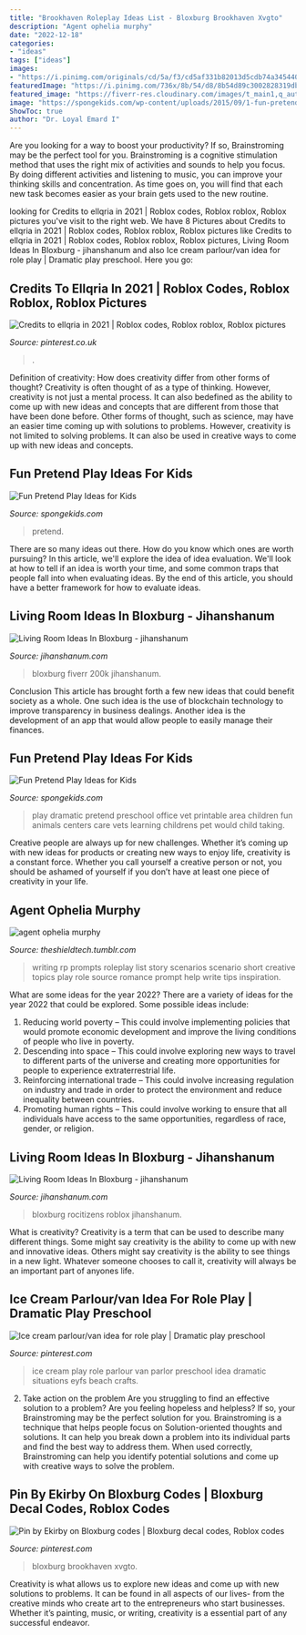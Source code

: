 ```yaml
---
title: "Brookhaven Roleplay Ideas List - Bloxburg Brookhaven Xvgto"
description: "Agent ophelia murphy"
date: "2022-12-18"
categories:
- "ideas"
tags: ["ideas"]
images:
- "https://i.pinimg.com/originals/cd/5a/f3/cd5af331b82013d5cdb74a3454402c27.jpg"
featuredImage: "https://i.pinimg.com/736x/8b/54/d8/8b54d89c3002828319db6e134ff773e4.jpg"
featured_image: "https://fiverr-res.cloudinary.com/images/t_main1,q_auto,f_auto/gigs/117241291/original/d0257007ca88a0a9926ae0341cadcaa19f028472/do-a-modern-custom-designed-bloxburg-build.jpg"
image: "https://spongekids.com/wp-content/uploads/2015/09/1-fun-pretend-play-ideas-for-kids.jpg"
ShowToc: true
author: "Dr. Loyal Emard I"
---
```



Are you looking for a way to boost your productivity? If so, Brainstroming may be the perfect tool for you. Brainstroming is a cognitive stimulation method that uses the right mix of activities and sounds to help you focus. By doing different activities and listening to music, you can improve your thinking skills and concentration. As time goes on, you will find that each new task becomes easier as your brain gets used to the new routine.

	

		
looking for Credits to ellqria in 2021 | Roblox codes, Roblox roblox, Roblox pictures you've visit to the right web. We have 8 Pictures about Credits to ellqria in 2021 | Roblox codes, Roblox roblox, Roblox pictures like Credits to ellqria in 2021 | Roblox codes, Roblox roblox, Roblox pictures, Living Room Ideas In Bloxburg - jihanshanum and also Ice cream parlour/van idea for role play | Dramatic play preschool. Here you go:
		
    
## Credits To Ellqria In 2021 | Roblox Codes, Roblox Roblox, Roblox Pictures

<img loading=lazy src="https://i.pinimg.com/736x/8d/3f/53/8d3f534dd9a2bf2163cf54e8e5547b18.jpg" onerror="this.onerror=null;this.src='https://tse3.mm.bing.net/th?id=OIP.qYok8rbGDsFkW83IEUgLFwHaEO&amp;pid=15.1';" alt="Credits to ellqria in 2021 | Roblox codes, Roblox roblox, Roblox pictures">

_Source: pinterest.co.uk_

>. 

	

Definition of creativity: How does creativity differ from other forms of thought?
Creativity is often thought of as a type of thinking. However, creativity is not just a mental process. It can also bedefined as the ability to come up with new ideas and concepts that are different from those that have been done before. Other forms of thought, such as science, may have an easier time coming up with solutions to problems. However, creativity is not limited to solving problems. It can also be used in creative ways to come up with new ideas and concepts.

    
## Fun Pretend Play Ideas For Kids

<img loading=lazy src="https://spongekids.com/wp-content/uploads/2015/09/1-fun-pretend-play-ideas-for-kids.jpg" onerror="this.onerror=null;this.src='https://tse4.mm.bing.net/th?id=OIP.P25LdRZ0RV0E6_Yj0K9zGQHaKh&amp;pid=15.1';" alt="Fun Pretend Play Ideas for Kids">

_Source: spongekids.com_

>pretend. 

	

There are so many ideas out there. How do you know which ones are worth pursuing? In this article, we'll explore the idea of idea evaluation. We'll look at how to tell if an idea is worth your time, and some common traps that people fall into when evaluating ideas. By the end of this article, you should have a better framework for how to evaluate ideas.

    
## Living Room Ideas In Bloxburg - Jihanshanum

<img loading=lazy src="https://pbs.twimg.com/media/DiPnSN3VAAAmf1s.jpg" onerror="this.onerror=null;this.src='https://tse1.mm.bing.net/th?id=OIP.6zV9qmlYe6G94-7r7VGIvgHaD4&amp;pid=15.1';" alt="Living Room Ideas In Bloxburg - jihanshanum">

_Source: jihanshanum.com_

>bloxburg fiverr 200k jihanshanum. 

	

Conclusion
This article has brought forth a few new ideas that could benefit society as a whole. One such idea is the use of blockchain technology to improve transparency in business dealings. Another idea is the development of an app that would allow people to easily manage their finances.

    
## Fun Pretend Play Ideas For Kids

<img loading=lazy src="https://spongekids.com/wp-content/uploads/2015/03/pretend-play-ideas/2-fun-pretend-play-ideas-for-kids.jpg" onerror="this.onerror=null;this.src='https://tse4.mm.bing.net/th?id=OIP.seFwer0_NrzvWaqcxk6XvwHaLE&amp;pid=15.1';" alt="Fun Pretend Play Ideas for Kids">

_Source: spongekids.com_

>play dramatic pretend preschool office vet printable area children fun animals centers care vets learning childrens pet would child taking. 

	

Creative people are always up for new challenges. Whether it’s coming up with new ideas for products or creating new ways to enjoy life, creativity is a constant force. Whether you call yourself a creative person or not, you should be ashamed of yourself if you don’t have at least one piece of creativity in your life.

    
## Agent Ophelia Murphy

<img loading=lazy src="http://40.media.tumblr.com/9fb51cd66ca35743ed7c0b9337ee8a2c/tumblr_mf96c1rAlg1s01xuso6_r1_400.png" onerror="this.onerror=null;this.src='https://tse4.mm.bing.net/th?id=OIP.mMo80-InIZzaUYD6cGeywAHaPH&amp;pid=15.1';" alt="agent ophelia murphy">

_Source: theshieldtech.tumblr.com_

>writing rp prompts roleplay list story scenarios scenario short creative topics play role source romance prompt help write tips inspiration. 

	

What are some ideas for the year 2022?
There are a variety of ideas for the year 2022 that could be explored. Some possible ideas include: 
1. Reducing world poverty – This could involve implementing policies that would promote economic development and improve the living conditions of people who live in poverty. 
2. Descending into space – This could involve exploring new ways to travel to different parts of the universe and creating more opportunities for people to experience extraterrestrial life. 
3. Reinforcing international trade – This could involve increasing regulation on industry and trade in order to protect the environment and reduce inequality between countries. 
4. Promoting human rights – This could involve working to ensure that all individuals have access to the same opportunities, regardless of race, gender, or religion.

    
## Living Room Ideas In Bloxburg - Jihanshanum

<img loading=lazy src="https://fiverr-res.cloudinary.com/images/t_main1,q_auto,f_auto/gigs/117241291/original/d0257007ca88a0a9926ae0341cadcaa19f028472/do-a-modern-custom-designed-bloxburg-build.jpg" onerror="this.onerror=null;this.src='https://tse2.mm.bing.net/th?id=OIP.Ll0CBMuYyxlmImLzjQr6kAHaEl&amp;pid=15.1';" alt="Living Room Ideas In Bloxburg - jihanshanum">

_Source: jihanshanum.com_

>bloxburg rocitizens roblox jihanshanum. 

	

What is creativity?
Creativity is a term that can be used to describe many different things. Some might say creativity is the ability to come up with new and innovative ideas. Others might say creativity is the ability to see things in a new light. Whatever someone chooses to call it, creativity will always be an important part of anyones life.

    
## Ice Cream Parlour/van Idea For Role Play | Dramatic Play Preschool

<img loading=lazy src="https://i.pinimg.com/originals/cd/5a/f3/cd5af331b82013d5cdb74a3454402c27.jpg" onerror="this.onerror=null;this.src='https://tse1.mm.bing.net/th?id=OIP.LwOxsjr24smmeyHJ496wSQHaJ4&amp;pid=15.1';" alt="Ice cream parlour/van idea for role play | Dramatic play preschool">

_Source: pinterest.com_

>ice cream play role parlour van parlor preschool idea dramatic situations eyfs beach crafts. 

	

2. Take action on the problem
Are you struggling to find an effective solution to a problem? Are you feeling hopeless and helpless? If so, your Brainstroming may be the perfect solution for you. Brainstroming is a technique that helps people focus on Solution-oriented thoughts and solutions. It can help you break down a problem into its individual parts and find the best way to address them. When used correctly, Brainstroming can help you identify potential solutions and come up with creative ways to solve the problem.

    
## Pin By Ekirby On Bloxburg Codes | Bloxburg Decal Codes, Roblox Codes

<img loading=lazy src="https://i.pinimg.com/736x/8b/54/d8/8b54d89c3002828319db6e134ff773e4.jpg" onerror="this.onerror=null;this.src='https://tse2.mm.bing.net/th?id=OIP.XKB8uHcty3MT8OkiUgHf1QHaHo&amp;pid=15.1';" alt="Pin by Ekirby on Bloxburg codes | Bloxburg decal codes, Roblox codes">

_Source: pinterest.com_

>bloxburg brookhaven xvgto. 

	

Creativity is what allows us to explore new ideas and come up with new solutions to problems. It can be found in all aspects of our lives- from the creative minds who create art to the entrepreneurs who start businesses. Whether it’s painting, music, or writing, creativity is a essential part of any successful endeavor.

